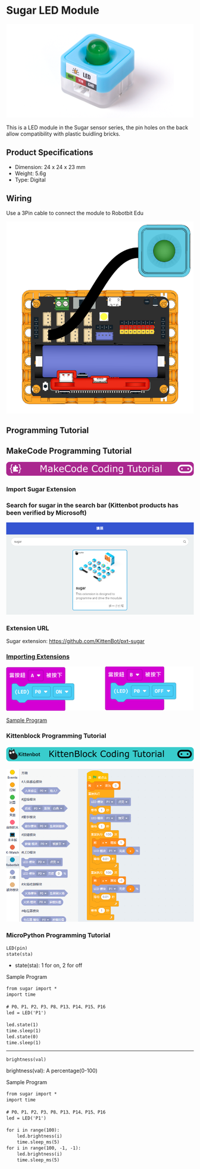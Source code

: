 # Sugar LED Module

![](./images/led1.png)

This is a LED module in the Sugar sensor series, the pin holes on the back allow compatibility with plastic buidling bricks.

## Product Specifications

- Dimension: 24 x 24 x 23 mm
- Weight: 5.6g
- Type: Digital

## Wiring

Use a 3Pin cable to connect the module to Robotbit Edu

![](./images/led_wire.png)

## Programming Tutorial

## MakeCode Programming Tutorial

![](../PWmodules/images/mcbanner.png)

### Import Sugar Extension

### Search for sugar in the search bar (Kittenbot products has been verified by Microsoft)

![](./images/sugar_search.png)

### Extension URL

Sugar extension: https://github.com/KittenBot/pxt-sugar

### [Importing Extensions](../../Makecode/powerBrickMC)

![](./images/led_mc_code.png)

[Sample Program](https://makecode.microbit.org/_Ap5FxKHA6EPj)

### Kittenblock Programming Tutorial

![](../PWmodules/images/kbbanner.png)

![](./images/led3.png)

### MicroPython Programming Tutorial

    LED(pin)
    state(sta)

- state(sta): 1 for on, 2 for off

Sample Program

    from sugar import *
    import time
    
    # P0、P1、P2、P3、P8、P13、P14、P15、P16
    led = LED('P1')

    led.state(1)
    time.sleep(1)
    led.state(0)
    time.sleep(1)

---

    brightness(val)

brightness(val): A percentage(0-100)

Sample Program

    from sugar import *
    import time

    # P0、P1、P2、P3、P8、P13、P14、P15、P16
    led = LED('P1')
    
    for i in range(100):
        led.brightness(i)
        time.sleep_ms(5) 
    for i in range(100, -1, -1):
        led.brightness(i)
        time.sleep_ms(5)